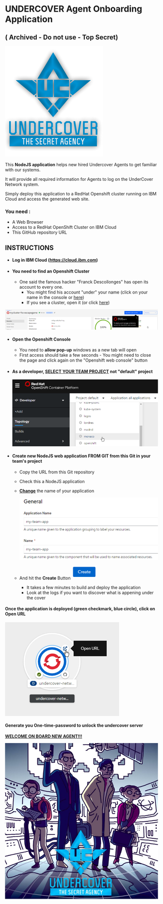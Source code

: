 

# UNDERCOVER Agent Onboarding Application

## ( Archived - Do not use - Top Secret)

![](assets/undercover.png)


This **NodeJS application** helps new hired Undercover Agents to get familiar with our systems.

It will provide all required information for Agents to log on the UnderCover Network system.

Simply deploy this application to a RedHat Openshift cluster running on IBM Cloud and access the generated web site.

### You need :

- A Web Browser
- Access to a RedHat OpenShift Cluster on IBM Cloud
- This GitHub repository URL

## INSTRUCTIONS

- #### Log in IBM Cloud (https://cloud.ibm.com) 
- #### You need to find an Openshift Cluster
  
  - One said the famous hacker "Franck Descollonges" has open its account to every one.
    - You might find his account "under" your name  (click on your name in the console or [here](https://cloud.ibm.com/?bss_account=6c8f4926207a904b377aee72d8cd861e))
    - If you see a cluster, open it (or click [here](https://cloud.ibm.com/kubernetes/clusters/c19h9sjf0ecruimc5ngg/overview?region=eu-de&resourceGroup=799d42eab36346bdac7c23cf2c874c17&bss_account=6c8f4926207a904b377aee72d8cd861e))

![image-20200917151418908](assets/image-20200917151418908.png)

- #### Open the Openshift Console

  - You need to **allow pop-up** windows as a new tab will open
  - First access should take a few seconds - You might need to close the page and click again on the "Openshift web console" button

- #### **As a developer, <u>SELECT YOUR TEAM PROJECT</u> not "default" project**

  ![image-20200917151811301](assets/image-20200917151811301.png)

- #### Create new NodeJS web application **FROM GIT** from this Git in your team's project
  
  - Copy the URL from this Git repository
  
  - Check this a NodeJS application

  - **<u>Change</u>** the name of your application
  
      ![image-20200917153510852](assets/image-20200917153510852.png)
  
  - And hit the **Create** Button ![image-20200917153441240](assets/image-20200917153441240.png)
  
    - It takes a few minutes to build and deploy the application
    - Look at the logs if you want to discover what is appening under the cover

#### Once the application is deployed (green checkmark, blue circle), click on Open URL

![image-20200917153603053](assets/image-20200917153603053.png)

#### Generate you One-time-password to unlock the undercover server



**<u>WELCOME ON BOARD NEW AGENT!!!</u>**

![](assets/undercover.jpg)
